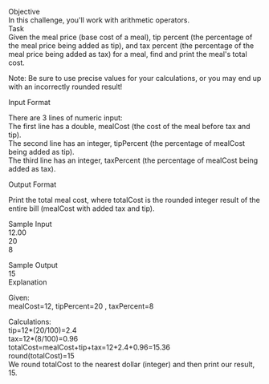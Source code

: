 Objective</br>
In this challenge, you'll work with arithmetic operators.</br>
Task</br>
Given the meal price (base cost of a meal), tip percent (the percentage of the meal price being added as tip), and tax percent (the percentage of the meal price being added as tax) for a meal, find and print the meal's total cost.</br>

Note: Be sure to use precise values for your calculations, or you may end up with an incorrectly rounded result!</br>

Input Format</br>

There are 3 lines of numeric input:</br>
The first line has a double, mealCost (the cost of the meal before tax and tip).</br>
The second line has an integer, tipPercent (the percentage of mealCost being added as tip).</br>
The third line has an integer, taxPercent (the percentage of mealCost being added as tax).</br>

Output Format</br>

Print the total meal cost, where totalCost is the rounded integer result of the entire bill (mealCost with added tax and tip).</br>

Sample Input</br>
12.00</br>
20</br>
8</br>

Sample Output</br>
15</br>
Explanation</br>

Given:</br>
mealCost=12, tipPercent=20 , taxPercent=8 

Calculations:</br>
tip=12*(20/100)=2.4</br>
tax=12*(8/100)=0.96</br>
totalCost=mealCost+tip+tax=12+2.4+0.96=15.36</br>
round(totalCost)=15</br>
We round totalCost to the nearest dollar (integer) and then print our result, 15.</br>
